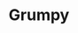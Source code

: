 ---
title: Grumpy
year: 1935
opening_date: 1935-06-06
closing_date:
layout: productions
featured_image: 
image_caption:
image_credit:
playbill: 
category: 
Theatre: Theatre Jacksonville
cast:
  Mr. Isaac Wolfe: Abe Diamond
  Dawson: Abe Diamond
  Mrs. Maclaren: Bette Leamonde
  Merridew: Birt Byrd
  Virginia Bullivant: Edre Ferguson
  Mr. Andrew Bullivant: Frank Heintz
  Ruddock: Gordon McCauley
  Keble: Jack Bernard
  Dr. Maclaren: Jean Leamond
  Susam: Lillian Moscovitz
  Mr. Ernest Heron: Stokes Perry
  Mr. Jarvis: Stuart Cavanagh
crew:
  Director: Margaret Pumpelly
  Staging & Props: Margaret Pumpelly
  Costumes: Will Louis
---